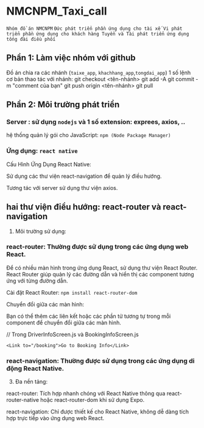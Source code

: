 # NMCNPM_Taxi_call
`Nhóm đồ án NMCNPM`
`
Đức phát triển phần ứng dụng cho tài xế
Vi phát triển phần ứng dụng cho khách hàng
Tuyền và Tài phát triển ứng dụng tổng đài điều phối
`

## Phần 1: Làm việc nhóm với github

Đồ án chia ra các nhánh (`taixe_app`, `khachhang_app`,`tongdai_app`) 
1 số lệnh cơ bản thao tác với nhánh:
git checkout <tên-nhánh>
git add -A 
git commit -m "comment của bạn"
git push origin <tên-nhánh>
git pull 

## Phần 2: Môi trường phát triển 

### Server : sử dụng `nodejs` và 1 số extension: exprees, axios, ..

hệ thống quản lý gói cho JavaScript: `npm (Node Package Manager)`

### Ứng dụng: `react native`

Cấu Hình Ứng Dụng React Native:

Sử dụng các thư viện react-navigation để quản lý điều hướng.

Tương tác với server sử dụng thư viện axios.

## hai thư viện điều hướng: react-router và react-navigation 
1. Môi trường sử dụng:

### react-router: Thường được sử dụng trong các ứng dụng web React.

Để có nhiều màn hình trong ứng dụng React, sử dụng thư viện React Router. React Router giúp quản lý các đường dẫn và hiển thị các component tương ứng với từng đường dẫn. 

Cài đặt React Router: `npm install react-router-dom`

Chuyển đổi giữa các màn hình:

Bạn có thể thêm các liên kết hoặc các phần tử tương tự trong mỗi component để chuyển đổi giữa các màn hình.

// Trong DriverInfoScreen.js và BookingInfoScreen.js
```
<Link to="/booking">Go to Booking Info</Link>
```
### react-navigation: Thường được sử dụng trong các ứng dụng di động React Native.

3. Đa nền tảng:

react-router: Tích hợp nhanh chóng với React Native thông qua react-router-native hoặc react-router-dom khi sử dụng Expo.

react-navigation: Chỉ được thiết kế cho React Native, không dễ dàng tích hợp trực tiếp vào ứng dụng web React.